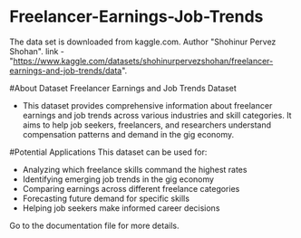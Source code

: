 # Freelancer-Earnings-Job-Trends
The data set is downloaded from kaggle.com. Author "Shohinur Pervez Shohan". link - "https://www.kaggle.com/datasets/shohinurpervezshohan/freelancer-earnings-and-job-trends/data".

#About Dataset
Freelancer Earnings and Job Trends Dataset
- This dataset provides comprehensive information about freelancer earnings and job trends across various industries and skill categories. It aims to help job seekers, freelancers, and researchers understand compensation patterns and demand in the gig economy.

#Potential Applications
This dataset can be used for:
- Analyzing which freelance skills command the highest rates
- Identifying emerging job trends in the gig economy
- Comparing earnings across different freelance categories
- Forecasting future demand for specific skills
- Helping job seekers make informed career decisions

Go to the documentation file for more details.
